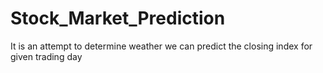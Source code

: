 # Stock_Market_Prediction
It is an attempt to determine weather we can predict the closing index for given trading day
